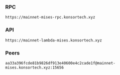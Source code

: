 ### RPC
```
https://mainnet-mises-rpc.konsortech.xyz
```

### API
```
https://mainnet-lambda-mises.konsortech.xyz
```

### Peers
```
aa33a396fcde81b9826df913e40600e4c2cade1f@mainnet-mises.konsortech.xyz:15656
```
